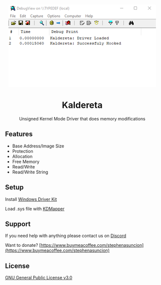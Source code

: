 <p align="center">
    <img src='./preview.png' alt='Kaldereta Preview'/>
</p>

<h1 align="center">Kaldereta</h1>

<p align="center">
    Unsigned Kernel Mode Driver that does memory modifications
</p>

## Features

<ul>
    <li>Base Address/Image Size</li>
    <li>Protection</li>
    <li>Allocation</li>
    <li>Free Memory</li>
    <li>Read/Write</li>
    <li>Read/Write String</li>
</ul>

## Setup

Install [Windows Driver Kit](https://docs.microsoft.com/en-us/windows-hardware/drivers/download-the-wdk)

Load .sys file with [KDMapper](https://github.com/TheCruZ/kdmapper)

## Support

If you need help with anything please contact us on [Discord](https://discord.gg/SgCePxdkYZ)

Want to donate? [https://www.buymeacoffee.com/stephenasuncion](https://www.buymeacoffee.com/stephenasuncion)

## License

[GNU General Public License v3.0](https://github.com/stephenasuncionDEV/kaldereta/blob/main/LICENSE)